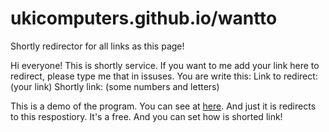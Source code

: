 # ukicomputers.github.io/wantto
Shortly redirector for all links as this page!

Hi everyone! This is shortly service. If you want to me add your link here to redirect, please type me that in issuses.
You are write this:
Link to redirect: (your link)
Shortly link: (some numbers and letters)

This is a demo of the program. You can see at [here](https://ukicomputers.github.io/wantto). And just it is redirects to this respostiory.
It's a free. And you can set how is shorted link!
